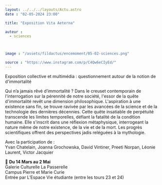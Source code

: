```yaml
---
layout: ../../../layouts/Actu.astro
date : "02-05-2024 23:00"

title: "Exposition Vita Aeterna"

auteur :
  - sciences 



image : "/assets/fildactus/encemoment/05-02-sciences.png"

source : "https://www.instagram.com/p/C4Qw6eCIyEd/"
---
```


Exposition collective et multimédia : questionnement autour de la notion de d'immortalité

Qui n’a jamais rêvé d’immortalité ? Dans le creuset contemporain de l'interrogation sur la pérennité de notre société, l'essor de la quête d'immortalité revêt une dimension philosophique. L'aspiration à une existence sans fin, se trouve ravivée par les avancées de la science et de la technologie des dernières décennies. Cette quête insatiable de perpétuité transcende les limites temporelles, défiant la fatalité de la condition humaine. Elle s'inscrit dans une réflexion métaphysique, interrogeant la nature même de notre existence, de la vie et de la mort. Les progrès scientifiques offrent des perspectives jadis reléguées à la mythologie.

Avec la participation de :  
Yvan Chatelain, Joanna Grochowska, David Vintiner, Preeti Norpan, Léonie Laurent, Victor Jacquier

📍 __Du 14 Mars au 2 Mai__  
Galerie Culturelle La Passerelle  
Campus Pierre et Marie Curie  
Entrée par L’Espace Vie étudiante (entre les tours 23 et 24)